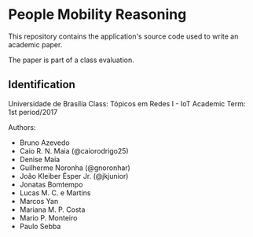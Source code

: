 # People Mobility Reasoning

This repository contains the application's source code used to write an academic paper.

The paper is part of a class evaluation.

## Identification

Universidade de Brasília
Class: Tópicos em Redes I - IoT
Academic Term: 1st period/2017

Authors:
* Bruno Azevedo
* Caio R. N. Maia (@caiorodrigo25)
* Denise Maia
* Guilherme Noronha (@gnoronhar)
* João Kleiber Ésper Jr. (@jkjunior)
* Jonatas Bomtempo
* Lucas M. C. e Martins
* Marcos Yan
* Mariana M. P. Costa
* Mario P. Monteiro
* Paulo Sebba
